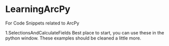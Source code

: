# LearningArcPy
For Code Snippets related to ArcPy

1.SelectionsAndCalculateFields
Best place to start, you can use these in the python window.
These examples should be cleaned a little more.
